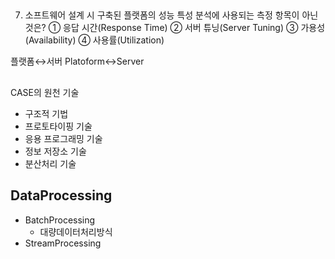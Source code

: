 
##
7. 소프트웨어 설계 시 구축된 플랫폼의 성능 특성 분석에 사용되는 
측정 항목이 아닌 것은?
① 응답 시간(Response Time) 
② 서버 튜닝(Server Tuning) 
③ 가용성(Availability)
④ 사용률(Utilization)


플랫폼↔️서버
Platoform↔️Server


##
CASE의 원천 기술
- 구조적 기법
- 프로토타이핑 기술
- 응용 프로그래밍 기술
- 정보 저장소 기술
- 분산처리 기술


## DataProcessing
- BatchProcessing
  - 대량데이터처리방식
- StreamProcessing
